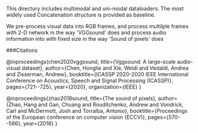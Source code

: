 This directory includes multimodal and uni-modal dataloaders. The most widely used Concatenation structure is provided as baseline.

We pre-process visual data into RGB frames, and process multilple frames with 2-D network in the way 'VGGsound' does
and process audio information into with fixed size in the way 'Sound of pixels' does 

###Citations

@inproceedings{chen2020vggsound,
  title={Vggsound: A large-scale audio-visual dataset},
  author={Chen, Honglie and Xie, Weidi and Vedaldi, Andrea and Zisserman, Andrew},
  booktitle={ICASSP 2020-2020 IEEE International Conference on Acoustics, Speech and Signal Processing (ICASSP)},
  pages={721--725},
  year={2020},
  organization={IEEE}
}

@inproceedings{zhao2018sound,
  title={The sound of pixels},
  author={Zhao, Hang and Gan, Chuang and Rouditchenko, Andrew and Vondrick, Carl and McDermott, Josh and Torralba, Antonio},
  booktitle={Proceedings of the European conference on computer vision (ECCV)},
  pages={570--586},
  year={2018}
}



